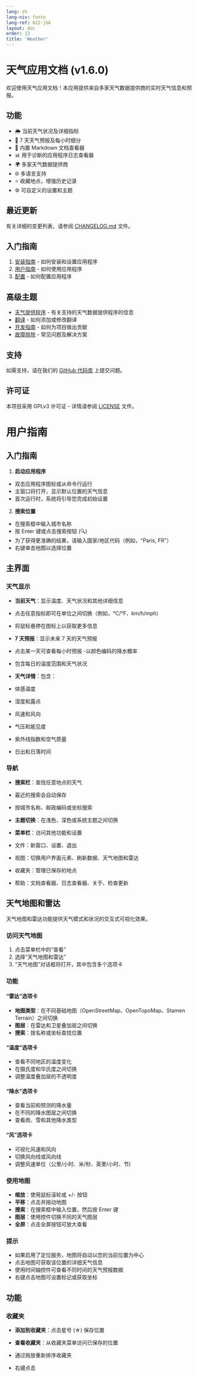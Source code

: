 ```yaml
---
lang: zh
lang-niv: fonto
lang-ref: 022-jbk
layout: doc
order: 13
title: 'Weather'
---
```


# 天气应用文档 (v1.6.0)

欢迎使用天气应用文档！本应用提供来自多家天气数据提供商的实时天气信息和预报。

## 功能

- 🌦️ 当前天气状况及详细指标
- 📅 7 天天气预报及每小时细分
- 📖 内置 Markdown 文档查看器
- 📊 用于诊断的应用程序日志查看器
- 🌍 多家天气数据提供商
- 🌐 多语言支持
- ⭐ 收藏地点，增强历史记录
- ⚙️ 可自定义的设置和主题

## 最近更新

有关详细的变更列表，请参阅 [CHANGELOG.md](CHANGELOG.md) 文件。

## 入门指南

1. [安装指南](installation.md) - 如何安装和设置应用程序
2. [用户指南](usage.md) - 如何使用应用程序
3. [配置](configuration.md) - 如何配置应用程序

## 高级主题

- [天气提供程序](providers.md) - 有关支持的天气数据提供程序的信息
- [翻译](translations.md) - 如何添加或修改翻译
- [开发指南](development.md) - 如何为项目做出贡献
- [故障排除](troubleshooting.md) - 常见问题及解决方案

## 支持

如需支持，请在我们的 [GitHub 代码库](https://github.com/Nsfr750/weather) 上提交问题。

## 许可证

本项目采用 GPLv3 许可证 - 详情请参阅 [LICENSE](https://github.com/Nsfr750/weather/blob/main/LICENSE) 文件。

# 用户指南

## 入门指南

1. **启动应用程序**
- 双击应用程序图标或从命令行运行
- 主窗口将打开，显示默认位置的天气信息
- 首次运行时，系统将引导您完成初始设置

2. **搜索位置**
- 在搜索框中输入城市名称
- 按 Enter 键或点击搜索按钮 (🔍)
- 为了获得更准确的结果，请输入国家/地区代码（例如，“Paris, FR”）
- 右键单击​​地图以选择位置

## 主界面

### 天气显示

- **当前天气**：显示温度、天气状况和其他详细信息
- 点击任意指标即可在单位之间切换（例如，°C/°F、km/h/mph）
- 将鼠标悬停在图标上以获取更多信息

- **7 天预报**：显示未来 7 天的天气预报
- 点击某一天可查看每小时预报
-以颜色编码的降水概率
- 包含每日的温度范围和天气状况

- **天气详情**：包含：
- 体感温度
- 湿度和露点
- 风速和风向
- 气压和能见度
- 紫外线指数和空气质量
- 日出和日落时间

### 导航

- **搜索栏**：查找任意地点的天气
- 最近的搜索会自动保存
- 按城市名称、邮政编码或坐标搜索

- **主题切换**：在浅色、深色或系统主题之间切换

- **菜单栏**：访问其他功能和设置
- 文件：新窗口、设置、退出
- 视图：切换用户界面元素、刷新数据、天气地图和雷达
- 收藏夹：管理已保存的地点
- 帮助：文档查看器、日志查看器、关于、检查更新

## 天气地图和雷达

天气地图和雷达功能提供天气模式和状况的交互式可视化效果。

### 访问天气地图

1. 点击菜单栏中的“查看”
2. 选择“天气地图和雷达”
3. “天气地图”对话框将打开，其中包含多个选项卡

### 功能

#### “雷达”选项卡
- **地图类型**：在不同基础地图（OpenStreetMap、OpenTopoMap、Stamen Terrain）之间切换
- **图层**：在雷达和卫星叠加层之间切换
- **搜索**：按名称或坐标查找位置

#### “温度”选项卡
- 查看不同地区的温度变化
- 在摄氏度和华氏度之间切换
- 调整温度叠加层的不透明度

#### “降水”选项卡
- 查看当前和预测的降水量
- 在不同的降水图层之间切换
- 查看雨、雪和其他降水类型

#### “风”选项卡
- 可视化风速和风向
- 切换风向线或风向线
- 调整风速单位（公里/小时、米/秒、英里/小时、节)

### 使用地图
- **缩放**：使用鼠标滚轮或 +/- 按钮
- **平移**：点击并拖动地图
- **搜索**：在搜索框中输入位置，然后按 Enter 键
- **图层**：使用控件切换不同的天气图层
- **全屏**：点击全屏按钮可放大查看

### 提示
- 如果启用了定位服务，地图将自动以您的当前位置为中心
- 点击地图可获取该位置的详细天气信息
- 使用时间轴控件可查看不同时间的天气预报数据
- 右键点击地图可设置标记或获取坐标

## 功能

### 收藏夹

- **添加到收藏夹**：点击星号 (☆) 保存位置

- **查看收藏夹**：从收藏夹菜单访问已保存的位置
- 通过拖放重新排序收藏夹
- 右键点击